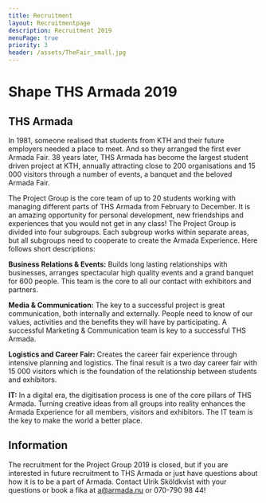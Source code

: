 ```yaml
---
title: Recruitment
layout: Recruitmentpage
description: Recruitment 2019
menuPage: true
priority: 3
header: /assets/TheFair_small.jpg
---
```

# Shape THS Armada 2019

## THS Armada

In 1981, someone realised that students from KTH and their future employers needed a place to meet. And so they arranged the first ever Armada Fair. 38 years later, THS Armada has become the largest student driven project at KTH, annually attracting close to 200 organisations and 15 000 visitors through a number of events, a banquet and the beloved Armada Fair.

The Project Group is the core team of up to 20 students working with managing different parts of THS Armada from February to December. It is an amazing opportunity for personal development, new friendships and experiences that you would not get in any class! The Project Group is divided into four subgroups. Each subgroup works within separate areas, but all subgroups need to cooperate to create the Armada Experience. Here follows short descriptions:

**Business Relations & Events:** Builds long lasting relationships with businesses, arranges spectacular high quality events and a grand banquet for 600 people. This team is the core to all our contact with exhibitors and partners.

**Media & Communication:** The key to a successful project is great communication, both internally and externally. People need to know of our values, activities and the benefits they will have by participating. A successful Marketing & Communication team is key to a successful THS Armada.

**Logistics and Career Fair:** Creates the career fair experience through intensive planning and logistics. The final result is a two day career fair with 15 000 visitors which is the foundation of the relationship between students and exhibitors.

**IT:** In a digital era, the digitisation process is one of the core pillars of THS Armada. Turning creative ideas from all groups into reality enhances the Armada Experience for all members, visitors and exhibitors. The IT team is the key to make the world a better place.

## Information

The recruitment for the Project Group 2019 is closed, but if you are interested in future recruitment to THS Armada or just have questions about how it is to be a part of Armada. Contact Ulrik Sköldkvist with your questions or book a fika at a@armada.nu or 070-790 98 44!
